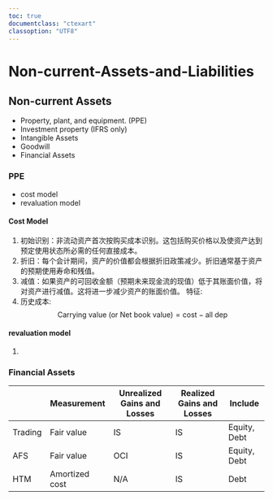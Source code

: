 ```yaml
---
toc: true
documentclass: "ctexart"
classoption: "UTF8"
---
```

# Non-current-Assets-and-Liabilities
## Non-current Assets
- Property, plant, and equipment. (PPE)
- Investment property (IFRS only)
- Intangible Assets
- Goodwill
- Financial Assets
### PPE
- cost model
- revaluation model
#### Cost Model
1. 初始识别：非流动资产首次按购买成本识别。这包括购买价格以及使资产达到预定使用状态所必需的任何直接成本。
2. 折旧：每个会计期间，资产的价值都会根据折旧政策减少。折旧通常基于资产的预期使用寿命和残值。
3. 减值：如果资产的可回收金额（预期未来现金流的现值）低于其账面价值，将对资产进行减值。这将进一步减少资产的账面价值。
特征:
1. 历史成本:
$$
\text{Carrying value (or Net book value)} = \text{cost} - \text{all dep}
$$
#### revaluation model
1.
### Financial Assets
|         | Measurement    | Unrealized Gains and Losses | Realized Gains and Losses | Include      |
| ------- | -------------- | --------------------------- | ------------------------- | ------------ |
| Trading | Fair value     | IS                          | IS                        | Equity, Debt |
| AFS     | Fair value     | OCI                         | IS                        | Equity, Debt |
| HTM     | Amortized cost | N/A                         | IS                        | Debt         |
